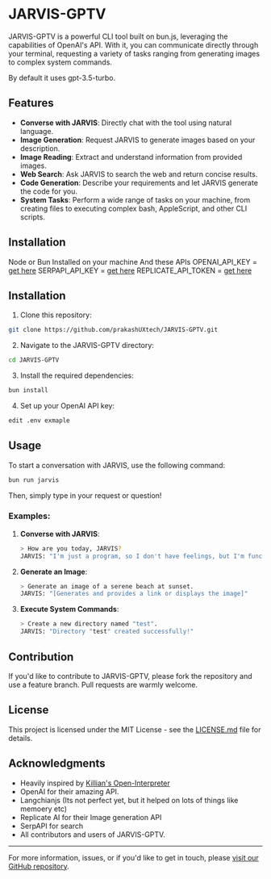 # JARVIS-GPTV

<!-- ![JARVIS-GPTV Logo](path/to/logo.png) -->

JARVIS-GPTV is a powerful CLI tool built on bun.js, leveraging the capabilities of OpenAI's API. With it, you can communicate directly through your terminal, requesting a variety of tasks ranging from generating images to complex system commands.

By default it uses gpt-3.5-turbo.

## Features

- **Converse with JARVIS**: Directly chat with the tool using natural language.
- **Image Generation**: Request JARVIS to generate images based on your description.
- **Image Reading**: Extract and understand information from provided images.
- **Web Search**: Ask JARVIS to search the web and return concise results.
- **Code Generation**: Describe your requirements and let JARVIS generate the code for you.
- **System Tasks**: Perform a wide range of tasks on your machine, from creating files to executing complex bash, AppleScript, and other CLI scripts.

## Installation
Node or Bun Installed on your machine
And these APIs
OPENAI_API_KEY =  [get here](https://openai.com/blog/openai-api)
SERPAPI_API_KEY = [get here](https://serpapi.com/)
REPLICATE_API_TOKEN = [get here](https://replicate.com/)

## Installation

1. Clone this repository:
```bash
git clone https://github.com/prakashUXtech/JARVIS-GPTV.git
```

2. Navigate to the JARVIS-GPTV directory:
```bash
cd JARVIS-GPTV
```

3. Install the required dependencies:
```bash
bun install
```

4. Set up your OpenAI API key:
```bash
edit .env exmaple
```

## Usage

To start a conversation with JARVIS, use the following command:

```bash
bun run jarvis
```

Then, simply type in your request or question!

### Examples:

1. **Converse with JARVIS**:
    ```bash
    > How are you today, JARVIS?
    JARVIS: "I'm just a program, so I don't have feelings, but I'm functioning optimally! How can I assist you?"
    ```

2. **Generate an Image**:
    ```bash
    > Generate an image of a serene beach at sunset.
    JARVIS: "[Generates and provides a link or displays the image]"
    ```

3. **Execute System Commands**:
    ```bash
    > Create a new directory named "test".
    JARVIS: "Directory "test" created successfully!"
    ```

## Contribution

If you'd like to contribute to JARVIS-GPTV, please fork the repository and use a feature branch. Pull requests are warmly welcome.

## License

This project is licensed under the MIT License - see the [LICENSE.md](LICENSE.md) file for details.

## Acknowledgments

- Heavily inspired by [Killian's Open-Interpreter](https://github.com/KillianLucas/open-interpreter)
- OpenAI for their amazing API.
- Langchianjs (Its not perfect yet, but it helped on lots of things like memoery etc)
- Replicate AI for their Image generation API
- SerpAPI for search
- All contributors and users of JARVIS-GPTV.

---

For more information, issues, or if you'd like to get in touch, please [visit our GitHub repository](https://github.com/prakashUXtech/JARVIS-GPTV).

